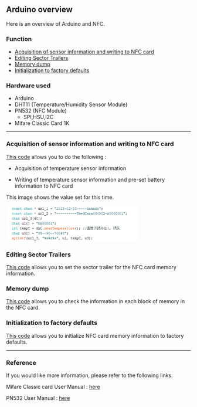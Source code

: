 ## Arduino overview

Here is an overview of Arduino and NFC.

### Function

- [Acquisition of sensor information and writing to NFC card](#acquisition-of-sensor-information-and-writing-to-nfc-card)
- [Editing Sector Trailers](#editing-sector-trailers)
- [Memory dump](#memory-dump)
- [Initialization to factory defaults](#initialization-to-factory-defaults)

### Hardware used

- Arduino
- DHT11 (Temperature/Humidity Sensor Module)
- PN532 (NFC Module)
  - SPI,HSU,I2C
- Mifare Classic Card 1K

---

### Acquisition of sensor information and writing to NFC card

[This code](../arduino-nfc/mifareclassic_addv2.ino) allows you to do the following : 

- Acquisition of temperature sensor information

- Writing of temperature sensor information and pre-set battery information to NFC card

This image shows the value set for this time.

<img src="./images/battery-info.png" width="360px">

### Editing Sector Trailers

[This code](../arduino-nfc/mifareclassic_keyset.ino) allows you to set the sector trailer for the NFC card memory information.

### Memory dump

[This code](../arduino-nfc/mifareclassic_memdump2.ino) allows you to check the information in each block of memory in the NFC card.

### Initialization to factory defaults

[This code](../arduino-nfc/mifareclassic_reset.ino) allows you to initialize NFC card memory information to factory defaults.

---

### Reference

If you would like more information, please refer to the following links.

Mifare Classic card User Manual : [here](https://shop.sonmicro.com/Downloads/MIFARECLASSIC-UM.pdf)

PN532 User Manual : [here](https://www.nxp.com/docs/en/user-guide/141520.pdf)
